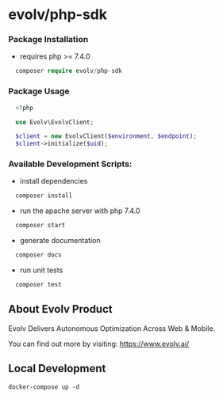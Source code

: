 evolv/php-sdk
=============

### Package Installation
- requires php >= 7.4.0

```php
  composer require evolv/php-sdk
```

### Package Usage

```php
  <?php

  use Evolv\EvolvClient;

  $client = new EvolvClient($environment, $endpoint);
  $client->initialize($uid);

```

### Available Development Scripts:

- install dependencies

```php
  composer install
```

- run the apache server with php 7.4.0

```php
  composer start
```

- generate documentation

```php
  composer docs
```

- run unit tests

```php
  composer test
```

<h2>About Evolv Product</h2>

Evolv Delivers Autonomous Optimization Across Web & Mobile.

You can find out more by visiting: <a href="https://www.evolv.ai/">https://www.evolv.ai/</a>

## Local Development

```shell
docker-compose up -d
```

